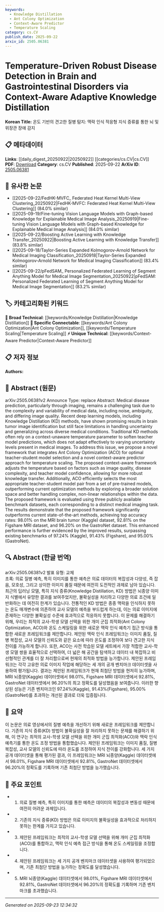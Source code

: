 ```yaml
---
keywords:
  - Knowledge Distillation
  - Ant Colony Optimization
  - Context-Aware Predictor
  - Temperature Scaling
category: cs.CV
publish_date: 2025-09-22
arxiv_id: 2505.06381
---
```


<!-- KEYWORD_LINKING_METADATA:
{
  "processed_timestamp": "2025-09-23T12:34:32.123652",
  "vocabulary_version": "1.0",
  "selected_keywords": [
    "Knowledge Distillation",
    "Ant Colony Optimization",
    "Context-Aware Predictor",
    "Temperature Scaling"
  ],
  "rejected_keywords": [],
  "similarity_scores": {
    "Knowledge Distillation": 0.78,
    "Ant Colony Optimization": 0.82,
    "Context-Aware Predictor": 0.79,
    "Temperature Scaling": 0.77
  },
  "extraction_method": "AI_prompt_based",
  "budget_applied": true,
  "candidates_json": {
    "candidates": [
      {
        "surface": "Knowledge Distillation",
        "canonical": "Knowledge Distillation",
        "aliases": [
          "KD"
        ],
        "category": "broad_technical",
        "rationale": "Knowledge Distillation is a key technique discussed in the paper, relevant for linking with other machine learning methods.",
        "novelty_score": 0.45,
        "connectivity_score": 0.88,
        "specificity_score": 0.65,
        "link_intent_score": 0.78
      },
      {
        "surface": "Ant Colony Optimization",
        "canonical": "Ant Colony Optimization",
        "aliases": [
          "ACO"
        ],
        "category": "specific_connectable",
        "rationale": "Ant Colony Optimization is a unique method applied in the paper for model selection, enhancing connectivity with optimization techniques.",
        "novelty_score": 0.7,
        "connectivity_score": 0.75,
        "specificity_score": 0.8,
        "link_intent_score": 0.82
      },
      {
        "surface": "Context-Aware Predictor",
        "canonical": "Context-Aware Predictor",
        "aliases": [],
        "category": "unique_technical",
        "rationale": "This is a novel approach introduced in the paper, crucial for understanding the adaptive framework proposed.",
        "novelty_score": 0.85,
        "connectivity_score": 0.6,
        "specificity_score": 0.78,
        "link_intent_score": 0.79
      },
      {
        "surface": "Temperature Scaling",
        "canonical": "Temperature Scaling",
        "aliases": [],
        "category": "specific_connectable",
        "rationale": "Temperature Scaling is a specific technique used in the paper, relevant for linking with other calibration methods.",
        "novelty_score": 0.55,
        "connectivity_score": 0.72,
        "specificity_score": 0.7,
        "link_intent_score": 0.77
      }
    ],
    "ban_list_suggestions": [
      "medical imaging",
      "benchmark datasets"
    ]
  },
  "decisions": [
    {
      "candidate_surface": "Knowledge Distillation",
      "resolved_canonical": "Knowledge Distillation",
      "decision": "linked",
      "scores": {
        "novelty": 0.45,
        "connectivity": 0.88,
        "specificity": 0.65,
        "link_intent": 0.78
      }
    },
    {
      "candidate_surface": "Ant Colony Optimization",
      "resolved_canonical": "Ant Colony Optimization",
      "decision": "linked",
      "scores": {
        "novelty": 0.7,
        "connectivity": 0.75,
        "specificity": 0.8,
        "link_intent": 0.82
      }
    },
    {
      "candidate_surface": "Context-Aware Predictor",
      "resolved_canonical": "Context-Aware Predictor",
      "decision": "linked",
      "scores": {
        "novelty": 0.85,
        "connectivity": 0.6,
        "specificity": 0.78,
        "link_intent": 0.79
      }
    },
    {
      "candidate_surface": "Temperature Scaling",
      "resolved_canonical": "Temperature Scaling",
      "decision": "linked",
      "scores": {
        "novelty": 0.55,
        "connectivity": 0.72,
        "specificity": 0.7,
        "link_intent": 0.77
      }
    }
  ]
}
-->

# Temperature-Driven Robust Disease Detection in Brain and Gastrointestinal Disorders via Context-Aware Adaptive Knowledge Distillation

**Korean Title:** 온도 기반의 견고한 질병 탐지: 맥락 인식 적응형 지식 증류를 통한 뇌 및 위장관 장애 감지

## 📋 메타데이터

**Links**: [[daily_digest_20250922|20250922]] [[categories/cs.CV|cs.CV]]
**PDF**: [Download](https://arxiv.org/pdf/2505.06381.pdf)
**Category**: cs.CV
**Published**: 2025-09-22
**ArXiv ID**: [2505.06381](https://arxiv.org/abs/2505.06381)

## 🔗 유사한 논문
- [[2025-09-22/FedHK-MVFC_ Federated Heat Kernel Multi-View Clustering_20250922|FedHK-MVFC: Federated Heat Kernel Multi-View Clustering]] (84.0% similar)
- [[2025-09-19/Fine-tuning Vision Language Models with Graph-based Knowledge for Explainable Medical Image Analysis_20250919|Fine-tuning Vision Language Models with Graph-based Knowledge for Explainable Medical Image Analysis]] (84.0% similar)
- [[2025-09-22/Boosting Active Learning with Knowledge Transfer_20250922|Boosting Active Learning with Knowledge Transfer]] (83.8% similar)
- [[2025-09-18/Taylor-Series Expanded Kolmogorov-Arnold Network for Medical Imaging Classification_20250918|Taylor-Series Expanded Kolmogorov-Arnold Network for Medical Imaging Classification]] (83.4% similar)
- [[2025-09-22/pFedSAM_ Personalized Federated Learning of Segment Anything Model for Medical Image Segmentation_20250922|pFedSAM: Personalized Federated Learning of Segment Anything Model for Medical Image Segmentation]] (83.2% similar)

## 🏷️ 카테고리화된 키워드
**🧠 Broad Technical**: [[keywords/Knowledge Distillation|Knowledge Distillation]]
**🔗 Specific Connectable**: [[keywords/Ant Colony Optimization|Ant Colony Optimization]], [[keywords/Temperature Scaling|Temperature Scaling]]
**⚡ Unique Technical**: [[keywords/Context-Aware Predictor|Context-Aware Predictor]]

## 📋 저자 정보

**Authors:** 

## 📄 Abstract (원문)

arXiv:2505.06381v2 Announce Type: replace 
Abstract: Medical disease prediction, particularly through imaging, remains a challenging task due to the complexity and variability of medical data, including noise, ambiguity, and differing image quality. Recent deep learning models, including Knowledge Distillation (KD) methods, have shown promising results in brain tumor image identification but still face limitations in handling uncertainty and generalizing across diverse medical conditions. Traditional KD methods often rely on a context-unaware temperature parameter to soften teacher model predictions, which does not adapt effectively to varying uncertainty levels present in medical images. To address this issue, we propose a novel framework that integrates Ant Colony Optimization (ACO) for optimal teacher-student model selection and a novel context-aware predictor approach for temperature scaling. The proposed context-aware framework adjusts the temperature based on factors such as image quality, disease complexity, and teacher model confidence, allowing for more robust knowledge transfer. Additionally, ACO efficiently selects the most appropriate teacher-student model pair from a set of pre-trained models, outperforming current optimization methods by exploring a broader solution space and better handling complex, non-linear relationships within the data. The proposed framework is evaluated using three publicly available benchmark datasets, each corresponding to a distinct medical imaging task. The results demonstrate that the proposed framework significantly outperforms current state-of-the-art methods, achieving top accuracy rates: 98.01% on the MRI brain tumor (Kaggle) dataset, 92.81% on the Figshare MRI dataset, and 96.20% on the GastroNet dataset. This enhanced performance is further evidenced by the improved results, surpassing existing benchmarks of 97.24% (Kaggle), 91.43% (Figshare), and 95.00% (GastroNet).

## 🔍 Abstract (한글 번역)

arXiv:2505.06381v2 발표 유형: 교체  
초록: 의료 질병 예측, 특히 이미지를 통한 예측은 의료 데이터의 복잡성과 다양성, 즉 잡음, 모호성, 그리고 상이한 이미지 품질 때문에 여전히 도전적인 과제로 남아 있습니다. 최근의 딥러닝 모델, 특히 지식 증류(Knowledge Distillation, KD) 방법은 뇌종양 이미지 식별에서 유망한 결과를 보여주었지만, 불확실성을 처리하고 다양한 의료 조건에 일반화하는 데 여전히 한계가 있습니다. 전통적인 KD 방법은 종종 맥락을 인식하지 못하는 온도 매개변수에 의존하여 교사 모델의 예측을 부드럽게 하는데, 이는 의료 이미지에 존재하는 다양한 불확실성 수준에 효과적으로 적응하지 못합니다. 이 문제를 해결하기 위해, 우리는 최적의 교사-학생 모델 선택을 위한 개미 군집 최적화(Ant Colony Optimization, ACO)와 온도 스케일링을 위한 새로운 맥락 인식 예측기 접근 방식을 통합한 새로운 프레임워크를 제안합니다. 제안된 맥락 인식 프레임워크는 이미지 품질, 질병 복잡성, 교사 모델의 신뢰도와 같은 요소에 따라 온도를 조정하여 보다 견고한 지식 전이를 가능하게 합니다. 또한, ACO는 사전 학습된 모델 세트에서 가장 적합한 교사-학생 모델 쌍을 효율적으로 선택하여, 더 넓은 해 공간을 탐색하고 데이터 내 복잡하고 비선형적인 관계를 더 잘 처리함으로써 현재의 최적화 방법을 능가합니다. 제안된 프레임워크는 각각 고유한 의료 이미지 작업에 해당하는 세 개의 공개 벤치마크 데이터셋을 사용하여 평가됩니다. 결과는 제안된 프레임워크가 현재 최첨단 방법을 현저히 능가하며, MRI 뇌종양(Kaggle) 데이터셋에서 98.01%, Figshare MRI 데이터셋에서 92.81%, GastroNet 데이터셋에서 96.20%의 최고 정확도를 달성했음을 보여줍니다. 이러한 향상된 성능은 기존 벤치마크인 97.24%(Kaggle), 91.43%(Figshare), 95.00%(GastroNet)를 초과하는 개선된 결과로 더욱 입증됩니다.

## 📝 요약

이 논문은 의료 영상에서의 질병 예측을 개선하기 위해 새로운 프레임워크를 제안합니다. 기존의 지식 증류(KD) 방법이 불확실성을 잘 처리하지 못하는 문제를 해결하기 위해, 이 연구는 최적의 교사-학생 모델 선택을 위한 개미 군집 최적화(ACO)와 맥락 인식 예측기를 통한 온도 조정 방법을 통합했습니다. 제안된 프레임워크는 이미지 품질, 질병 복잡성, 교사 모델의 신뢰도에 따라 온도를 조정하여 지식 전이를 강화합니다. 세 가지 공개 데이터셋을 통해 평가된 결과, 이 프레임워크는 MRI 뇌종양(Kaggle) 데이터셋에서 98.01%, Figshare MRI 데이터셋에서 92.81%, GastroNet 데이터셋에서 96.20%의 정확도를 기록하며 기존 최첨단 방법을 능가했습니다.

## 🎯 주요 포인트

- 1. 의료 질병 예측, 특히 이미지를 통한 예측은 데이터의 복잡성과 변동성 때문에 여전히 어려운 과제입니다.
- 2. 기존의 지식 증류(KD) 방법은 의료 이미지의 불확실성을 효과적으로 처리하지 못하는 한계를 가지고 있습니다.
- 3. 제안된 프레임워크는 최적의 교사-학생 모델 선택을 위해 개미 군집 최적화(ACO)를 통합하고, 맥락 인식 예측 접근 방식을 통해 온도 스케일링을 조정합니다.
- 4. 제안된 프레임워크는 세 가지 공개 벤치마크 데이터셋을 사용하여 평가되었으며, 기존 최첨단 방법을 능가하는 정확도를 달성했습니다.
- 5. MRI 뇌종양(Kaggle) 데이터셋에서 98.01%, Figshare MRI 데이터셋에서 92.81%, GastroNet 데이터셋에서 96.20%의 정확도를 기록하며 기존 벤치마크를 초과했습니다.


---

*Generated on 2025-09-23 12:34:32*